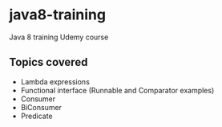 # java8-training
Java 8 training Udemy course

## Topics covered
- Lambda expressions
- Functional interface (Runnable and Comparator examples)
- Consumer
- BiConsumer
- Predicate